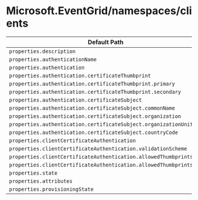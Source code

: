 # Microsoft.EventGrid/namespaces/clients

| Default Path | Alias |
|---|---|
| `properties.description` | `Microsoft.EventGrid/namespaces/clients/description` |
| `properties.authenticationName` | `Microsoft.EventGrid/namespaces/clients/authenticationName` |
| `properties.authentication` | `Microsoft.EventGrid/namespaces/clients/authentication` |
| `properties.authentication.certificateThumbprint` | `Microsoft.EventGrid/namespaces/clients/authentication.certificateThumbprint` |
| `properties.authentication.certificateThumbprint.primary` | `Microsoft.EventGrid/namespaces/clients/authentication.certificateThumbprint.primary` |
| `properties.authentication.certificateThumbprint.secondary` | `Microsoft.EventGrid/namespaces/clients/authentication.certificateThumbprint.secondary` |
| `properties.authentication.certificateSubject` | `Microsoft.EventGrid/namespaces/clients/authentication.certificateSubject` |
| `properties.authentication.certificateSubject.commonName` | `Microsoft.EventGrid/namespaces/clients/authentication.certificateSubject.commonName` |
| `properties.authentication.certificateSubject.organization` | `Microsoft.EventGrid/namespaces/clients/authentication.certificateSubject.organization` |
| `properties.authentication.certificateSubject.organizationUnit` | `Microsoft.EventGrid/namespaces/clients/authentication.certificateSubject.organizationUnit` |
| `properties.authentication.certificateSubject.countryCode` | `Microsoft.EventGrid/namespaces/clients/authentication.certificateSubject.countryCode` |
| `properties.clientCertificateAuthentication` | `Microsoft.EventGrid/namespaces/clients/clientCertificateAuthentication` |
| `properties.clientCertificateAuthentication.validationScheme` | `Microsoft.EventGrid/namespaces/clients/clientCertificateAuthentication.validationScheme` |
| `properties.clientCertificateAuthentication.allowedThumbprints` | `Microsoft.EventGrid/namespaces/clients/clientCertificateAuthentication.allowedThumbprints` |
| `properties.clientCertificateAuthentication.allowedThumbprints[*]` | `Microsoft.EventGrid/namespaces/clients/clientCertificateAuthentication.allowedThumbprints[*]` |
| `properties.state` | `Microsoft.EventGrid/namespaces/clients/state` |
| `properties.attributes` | `Microsoft.EventGrid/namespaces/clients/attributes` |
| `properties.provisioningState` | `Microsoft.EventGrid/namespaces/clients/provisioningState` |

